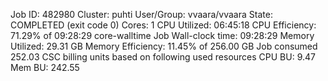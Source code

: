 Job ID: 482980
Cluster: puhti
User/Group: vvaara/vvaara
State: COMPLETED (exit code 0)
Cores: 1
CPU Utilized: 06:45:18
CPU Efficiency: 71.29% of 09:28:29 core-walltime
Job Wall-clock time: 09:28:29
Memory Utilized: 29.31 GB
Memory Efficiency: 11.45% of 256.00 GB
Job consumed 252.03 CSC billing units based on following used resources
CPU BU: 9.47
Mem BU: 242.55
